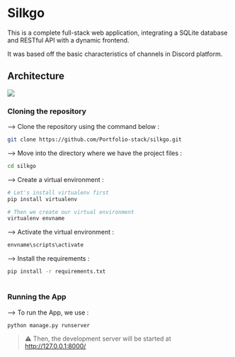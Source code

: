 # Silkgo

This is a complete full-stack web application, integrating a SQLite database and RESTful API with a dynamic frontend.

It was based off the basic characteristics of channels in Discord platform.

## Architecture

![](./readme_images/system_design.png)

### Cloning the repository

--> Clone the repository using the command below :

```bash
git clone https://github.com/Portfolio-stack/silkgo.git

```

--> Move into the directory where we have the project files :

```bash
cd silkgo

```

--> Create a virtual environment :

```bash
# Let's install virtualenv first
pip install virtualenv

# Then we create our virtual environment
virtualenv envname

```

--> Activate the virtual environment :

```bash
envname\scripts\activate

```

--> Install the requirements :

```bash
pip install -r requirements.txt

```

#

### Running the App

--> To run the App, we use :

```bash
python manage.py runserver

```

> ⚠ Then, the development server will be started at http://127.0.0.1:8000/

